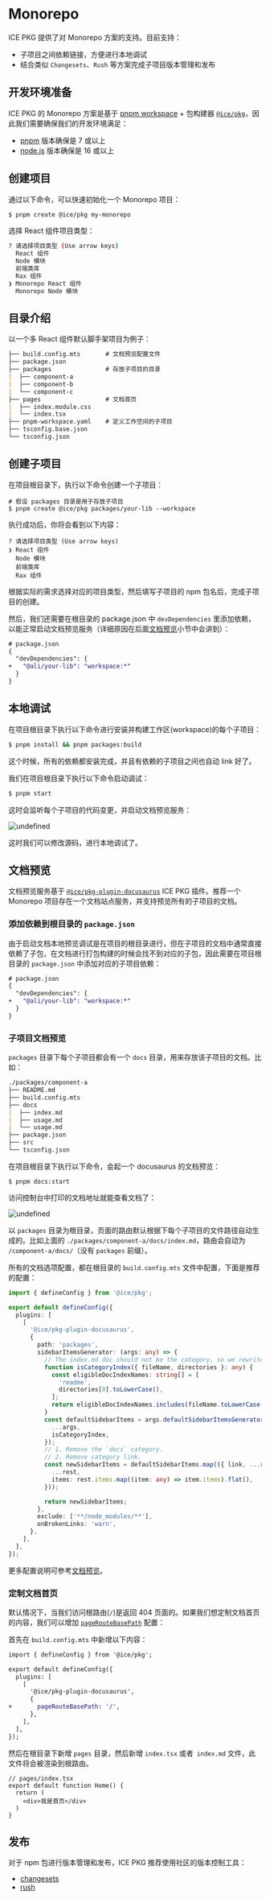 # Monorepo

ICE PKG 提供了对 Monorepo 方案的支持。目前支持：

- 子项目之间依赖链接，方便进行本地调试
- 结合类似 `Changesets`、`Rush` 等方案完成子项目版本管理和发布

## 开发环境准备

ICE PKG 的 Monorepo 方案是基于 [pnpm workspace](https://pnpm.io/workspaces) + 包构建器 [`@ice/pkg`](https://www.npmjs.com/package/@ice/pkg)，因此我们需要确保我们的开发环境满足：

- [pnpm](https://pnpm.io/) 版本确保是 7 或以上
- [node.js](https://nodejs.org) 版本确保是 16 或以上

## 创建项目

通过以下命令，可以快速初始化一个 Monorepo 项目：

```bash
$ pnpm create @ice/pkg my-monorepo
```

选择 React 组件项目类型：
```bash
? 请选择项目类型 (Use arrow keys)
  React 组件
  Node 模块
  前端类库  
  Rax 组件
❯ Monorepo React 组件
  Monorepo Node 模块  
```

## 目录介绍

以一个多 React 组件默认脚手架项目为例子：

```md
├── build.config.mts       # 文档预览配置文件
├── package.json
├── packages               # 存放子项目的目录
|  ├── component-a
|  ├── component-b
|  └── component-c
├── pages                  # 文档首页
|  ├── index.module.css
|  └── index.tsx
├── pnpm-workspace.yaml    # 定义工作空间的子项目
├── tsconfig.base.json
└── tsconfig.json
```

## 创建子项目

在项目根目录下，执行以下命令创建一个子项目：

```shell
# 假设 packages 目录是用于存放子项目
$ pnpm create @ice/pkg packages/your-lib --workspace
```

执行成功后，你将会看到以下内容：

```shell
? 请选择项目类型 (Use arrow keys)
❯ React 组件
  Node 模块
  前端类库  
  Rax 组件
```

根据实际的需求选择对应的项目类型，然后填写子项目的 npm 包名后，完成子项目的创建。

然后，我们还需要在根目录的 package.json 中 `devDependencies` 里添加依赖，以能正常启动文档预览服务（详细原因在后面[文档预览](#文档预览)小节中会讲到）：

```diff
# package.json
{
  "devDependencies": {
+   "@ali/your-lib": "workspace:*"
  }
}
```

## 本地调试

在项目根目录下执行以下命令进行安装并构建工作区(workspace)的每个子项目：

```bash
$ pnpm install && pnpm packages:build
```
这个时候，所有的依赖都安装完成，并且有依赖的子项目之间也自动 link 好了。

我们在项目根目录下执行以下命令启动调试：

```bash
$ pnpm start
```

这时会监听每个子项目的代码变更，并启动文档预览服务：

![undefined](https://img.alicdn.com/imgextra/i2/O1CN01UwaC811GIqSgUoo7p_!!6000000000600-2-tps-1126-814.png) 

这时我们可以修改源码，进行本地调试了。

## 文档预览

文档预览服务基于 [`@ice/pkg-plugin-docusaurus`](./preview) ICE PKG 插件。推荐一个 Monorepo 项目存在一个文档站点服务，并支持预览所有的子项目的文档。

### 添加依赖到根目录的 `package.json`

由于启动文档本地预览调试是在项目的根目录进行，但在子项目的文档中通常直接依赖了子包，在文档进行打包构建的时候会找不到对应的子包，因此需要在项目根目录的 `package.json` 中添加对应的子项目依赖：

```diff
# package.json
{
  "devDependencies": {
+   "@ali/your-lib": "workspace:*"
  }
}
```

### 子项目文档预览

`packages` 目录下每个子项目都会有一个 `docs` 目录，用来存放该子项目的文档。比如：

```md
./packages/component-a
├── README.md
├── build.config.mts
├── docs
|  ├── index.md
|  ├── usage.md
|  └── usage.md
├── package.json
├── src
└── tsconfig.json
```

在项目根目录下执行以下命令，会起一个 docusaurus 的文档预览：

```shell
$ pnpm docs:start
```

访问控制台中打印的文档地址就能查看文档了：

![undefined](https://intranetproxy.alipay.com/skylark/lark/0/2023/png/301926/1673436424615-4d7bb212-8072-4a38-a644-21ca2a41fd34.png) 

以  `packages` 目录为根目录，页面的路由默认根据下每个子项目的文件路径自动生成的。比如上面的 `./packages/component-a/docs/index.md`，路由会自动为 `/component-a/docs/`（没有 `packages` 前缀）。

所有的文档选项配置，都在根目录的 `build.config.mts` 文件中配置，下面是推荐的配置：

```ts
import { defineConfig } from '@ice/pkg';

export default defineConfig({
  plugins: [
    [
      '@ice/pkg-plugin-docusaurus',
      {
        path: 'packages',
        sidebarItemsGenerator: (args: any) => {
          // The index.md doc should not be the category, so we rewrite the default isCategoryIndex function.
          function isCategoryIndex({ fileName, directories }: any) {
            const eligibleDocIndexNames: string[] = [
              'readme',
              directories[0].toLowerCase(),
            ];
            return eligibleDocIndexNames.includes(fileName.toLowerCase());
          }
          const defaultSidebarItems = args.defaultSidebarItemsGenerator({
            ...args,
            isCategoryIndex,
          });
          // 1. Remove the `docs` category.
          // 2. Remove category link.
          const newSidebarItems = defaultSidebarItems.map(({ link, ...rest }: any) => ({
            ...rest,
            items: rest.items.map((item: any) => item.items).flat(),
          }));

          return newSidebarItems;
        },
        exclude: ['**/node_modules/**'],
        onBrokenLinks: 'warn',
      },
    ],
  ],
});
```

更多配置说明可参考[文档预览](https://pkg.ice.work/guide/preview)。

### 定制文档首页

默认情况下，当我们访问根路由(`/`)是返回 404 页面的。如果我们想定制文档首页的内容，我们可以增加 [`pageRouteBasePath`](./preview#pageroutebasepath) 配置：

首先在 `build.config.mts` 中新增以下内容：
```diff
import { defineConfig } from '@ice/pkg';

export default defineConfig({
  plugins: [
    [
      '@ice/pkg-plugin-docusaurus',
      {
+       pageRouteBasePath: '/',
      },
    ],
  ],
});
```

然后在根目录下新增 `pages` 目录，然后新增 `index.tsx` 或者` index.md` 文件，此文件将会被渲染到根路由。

```tsx
// pages/index.tsx
export default function Home() {
  return (
    <div>我是首页</div>
  )
}
```

## 发布

对于 npm 包进行版本管理和发布，ICE PKG 推荐使用社区的版本控制工具：

- [changesets](https://github.com/changesets/changesets)
- [rush](https://rushjs.io/)
